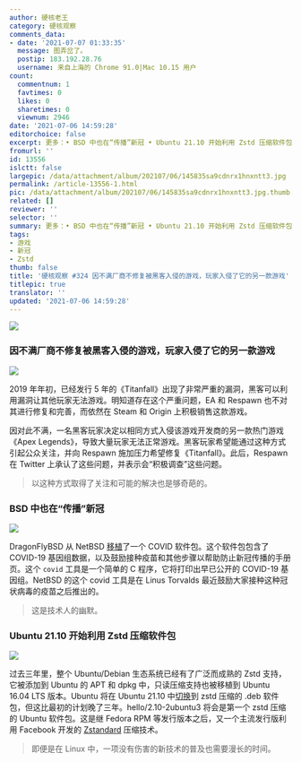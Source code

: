 ```yaml
---
author: 硬核老王
category: 硬核观察
comments_data:
- date: '2021-07-07 01:33:35'
  message: 图弄岔了。
  postip: 183.192.28.76
  username: 来自上海的 Chrome 91.0|Mac 10.15 用户
count:
  commentnum: 1
  favtimes: 0
  likes: 0
  sharetimes: 0
  viewnum: 2946
date: '2021-07-06 14:59:28'
editorchoice: false
excerpt: 更多：• BSD 中也在“传播”新冠 • Ubuntu 21.10 开始利用 Zstd 压缩软件包
fromurl: ''
id: 13556
islctt: false
largepic: /data/attachment/album/202107/06/145835sa9cdnrx1hnxntt3.jpg
permalink: /article-13556-1.html
pic: /data/attachment/album/202107/06/145835sa9cdnrx1hnxntt3.jpg.thumb.jpg
related: []
reviewer: ''
selector: ''
summary: 更多：• BSD 中也在“传播”新冠 • Ubuntu 21.10 开始利用 Zstd 压缩软件包
tags:
- 游戏
- 新冠
- Zstd
thumb: false
title: '硬核观察 #324 因不满厂商不修复被黑客入侵的游戏，玩家入侵了它的另一款游戏'
titlepic: true
translator: ''
updated: '2021-07-06 14:59:28'
---
```


![](/data/attachment/album/202107/06/145835sa9cdnrx1hnxntt3.jpg)


### 因不满厂商不修复被黑客入侵的游戏，玩家入侵了它的另一款游戏


![](/data/attachment/album/202107/06/145843ifr8vu0xzhgzmguv.jpg)


2019 年年初，已经发行 5 年的《Titanfall》出现了非常严重的漏洞，黑客可以利用漏洞让其他玩家无法游戏。明知道存在这个严重问题，EA 和 Respawn 也不对其进行修复和完善，而依然在 Steam 和 Origin 上积极销售这款游戏。


因对此不满，一名黑客玩家决定以相同方式入侵该游戏开发商的另一款热门游戏《Apex Legends》，导致大量玩家无法正常游戏。黑客玩家希望能通过这种方式引起公众关注，并向 Respawn 施加压力希望修复《Titanfall》。此后，Respawn 在 Twitter 上承认了这些问题，并表示会“积极调查”这些问题。



> 
> 以这种方式取得了关注和可能的解决也是够奇葩的。
> 
> 
> 


### BSD 中也在“传播”新冠


![](/data/attachment/album/202107/06/145901x979ycyy64cbcz6y.jpg)


DragonFlyBSD 从 NetBSD [移植](https://www.phoronix.com/scan.php?page=news_item&px=DragonFlyBSD-COVID)了一个 COVID 软件包。这个软件包包含了 COVID-19 基因组数据，以及鼓励接种疫苗和其他步骤以帮助防止新冠传播的手册页。这个 `covid` 工具是一个简单的 C 程序，它将打印出早已公开的 COVID-19 基因组。NetBSD 的这个 covid 工具是在 Linus Torvalds 最近鼓励大家接种这种冠状病毒的疫苗之后推出的。



> 
> 这是技术人的幽默。
> 
> 
> 


### Ubuntu 21.10 开始利用 Zstd 压缩软件包


![](/data/attachment/album/202107/06/145914g4i57h455ee54py0.jpg)


过去三年里，整个 Ubuntu/Debian 生态系统已经有了广泛而成熟的 Zstd 支持，它被添加到 Ubuntu 的 APT 和 dpkg 中，只读压缩支持也被移植到 Ubuntu 16.04 LTS 版本。Ubuntu 将在 Ubuntu 21.10 中[切换](https://balintreczey.hu/blog/hello-zstd-compressed-debs-in-ubuntu/)到 zstd 压缩的 .deb 软件包，但这比最初的计划晚了三年。hello/2.10-2ubuntu3 将会是第一个 zstd 压缩的 Ubuntu 软件包。这是继 Fedora RPM 等发行版本之后，又一个主流发行版利用 Facebook 开发的 [Zstandard](https://engineering.fb.com/2018/12/19/core-data/zstandard/) 压缩技术。



> 
> 即便是在 Linux 中，一项没有伤害的新技术的普及也需要漫长的时间。
> 
> 
>